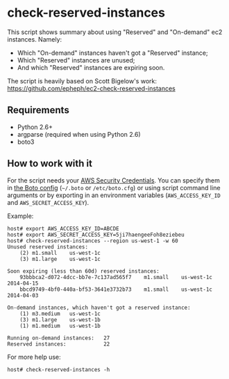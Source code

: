 # check-reserved-instances

This script shows summary about using "Reserved" and "On-demand" ec2 instances. Namely:

* Which "On-demand" instances haven't got a "Reserved" instance;
* Which "Reserved" instances are unused;
* And which "Reserved" instances are expiring soon.

The script is heavily based on Scott Bigelow's work: https://github.com/epheph/ec2-check-reserved-instances

## Requirements

- Python 2.6+
- argparse (required when using Python 2.6)
- boto3

## How to work with it

For the script needs your [AWS Security Credentials](http://docs.aws.amazon.com/AWSSecurityCredentials/1.0/AboutAWSCredentials.html). You can specify them in [the Boto config](http://boto.readthedocs.org/en/latest/boto_config_tut.html) (`~/.boto` or `/etc/boto.cfg`) or using script command line arguments or by exporting in an environment variables (`AWS_ACCESS_KEY_ID` and `AWS_SECRET_ACCESS_KEY`).

Example:

    host# export AWS_ACCESS_KEY_ID=ABCDE
    host# export AWS_SECRET_ACCESS_KEY=5ji7haengeeFoh8eziebeu
    host# check-reserved-instances --region us-west-1 -w 60
    Unused reserved instances:
    	(2)	m1.small	us-west-1c
    	(3)	m1.large	us-west-1c

    Soon expiring (less than 60d) reserved instances:
    	93bbbca2-d072-4dcc-bb7e-7c137ad565f7	m1.small	us-west-1c	2014-04-15
    	bbcd9749-4bf0-440a-bf53-3641e3732b73	m1.small	us-west-1c	2014-04-03

    On-demand instances, which haven't got a reserved instance:
    	(1)	m3.medium	us-west-1c
    	(3)	m1.large	us-west-1b
    	(1)	m1.medium	us-west-1b

    Running on-demand instances:   27
    Reserved instances:            22


For more help use:

    host# check-reserved-instances -h

